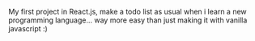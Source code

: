 My first project in React.js, make a todo list as usual when i learn a new programming language... way more easy than just making it with vanilla javascript :)
